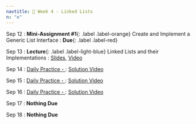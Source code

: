 ```yaml
---
navtitle: 🔗 Week 4 - Linked Lists
n: "e"
---
```


Sep 12
: **Mini-Assignment #1**{: .label .label-orange} Create and Implement a Generic List Interface
    : **Due**{: .label .label-red}

Sep 13
: **Lecture**{: .label .label-light-blue} Linked Lists and their Implementations
    : [Slides](), [Video]()

Sep 14
: [Daily Practice - ](https://leetcode.com/problems/)
    : [Solution Video]()

Sep 15
: [Daily Practice - ](https://leetcode.com/problems/)
    : [Solution Video]()

Sep 16
: [Daily Practice - ](https://leetcode.com/problems/)
    : [Solution Video]()

Sep 17
: **Nothing Due**

Sep 18
: **Nothing Due**

